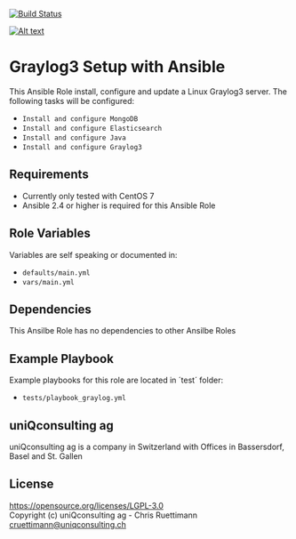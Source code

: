 [![Build Status](https://travis-ci.org/uniQconsulting-ag/ansible.os-basic.svg?branch=master)](https://travis-ci.org/uniQconsulting-ag/ansible.graylog3)

[![Alt text](https://www.uniqconsulting.ch/images/logo.png)](https://www.uniqconsulting.ch/)

Graylog3 Setup with Ansible
===========================

This Ansible Role install, configure and update a Linux Graylog3 server. The following tasks will be configured:
* `Install and configure MongoDB`
* `Install and configure Elasticsearch`
* `Install and configure Java`
* `Install and configure Graylog3`

Requirements
------------

* Currently only tested with CentOS 7
* Ansible 2.4 or higher is required for this Ansible Role

Role Variables
--------------

Variables are self speaking or documented in:   
* `defaults/main.yml`
* `vars/main.yml`

Dependencies
------------

This Ansilbe Role has no dependencies to other Ansilbe Roles

Example Playbook
----------------

Example playbooks for this role are located in ´test´ folder:
* `tests/playbook_graylog.yml`

uniQconsulting ag
-----------------

uniQconsulting ag is a company in Switzerland with Offices in Bassersdorf, Basel and St. Gallen

License
-------
https://opensource.org/licenses/LGPL-3.0    
Copyright (c) uniQconsulting ag - Chris Ruettimann cruettimann@uniqconsulting.ch
